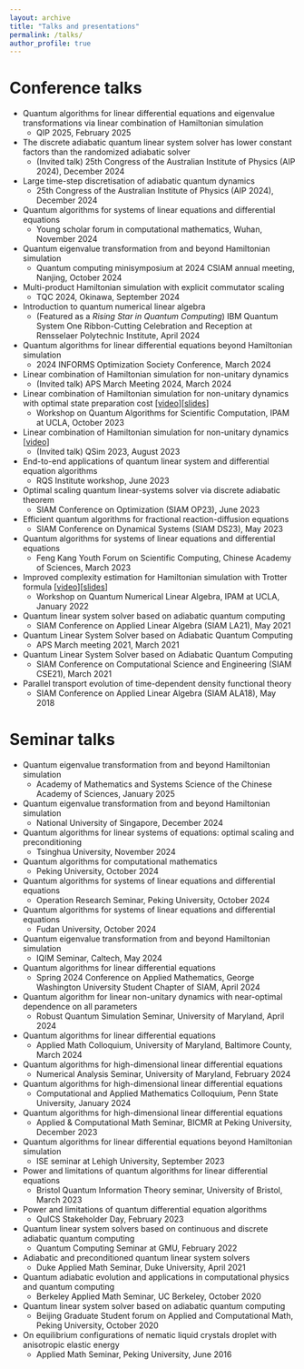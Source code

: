 ```yaml
---
layout: archive
title: "Talks and presentations"
permalink: /talks/
author_profile: true
---
```


Conference talks
======
* Quantum algorithms for linear differential equations and eigenvalue transformations via linear combination of Hamiltonian simulation
  * QIP 2025, February 2025
* The discrete adiabatic quantum linear system solver has lower constant factors than the randomized adiabatic solver
  * (Invited talk) 25th Congress of the Australian Institute of Physics (AIP 2024), December 2024
* Large time-step discretisation of adiabatic quantum dynamics
  * 25th Congress of the Australian Institute of Physics (AIP 2024), December 2024
* Quantum algorithms for systems of linear equations and differential equations
  * Young scholar forum in computational mathematics, Wuhan, November 2024
* Quantum eigenvalue transformation from and beyond Hamiltonian simulation
  * Quantum computing minisymposium at 2024 CSIAM annual meeting, Nanjing, October 2024
* Multi-product Hamiltonian simulation with explicit commutator scaling
  * TQC 2024, Okinawa, September 2024
* Introduction to quantum numerical linear algebra
  * (Featured as a *Rising Star in Quantum Computing*) IBM Quantum System One Ribbon-Cutting Celebration and Reception at Rensselaer Polytechnic Institute, April 2024
* Quantum algorithms for linear differential equations beyond Hamiltonian simulation 
  * 2024 INFORMS Optimization Society Conference, March 2024
* Linear combination of Hamiltonian simulation for non-unitary dynamics 
  * (Invited talk) APS March Meeting 2024, March 2024
* Linear combination of Hamiltonian simulation for non-unitary dynamics with optimal state preparation cost [[video](http://www.ipam.ucla.edu/abstract/?tid=19327&pcode=CQCWS1)][[slides](http://helper.ipam.ucla.edu/publications/cqcws1/cqcws1_19327.pdf)]
  * Workshop on Quantum Algorithms for Scientific Computation, IPAM at UCLA, October 2023
* Linear combination of Hamiltonian simulation for non-unitary dynamics [[video](https://www.youtube.com/watch?v=p1H2CoyaA_Q)]
  * (Invited talk) QSim 2023, August 2023
* End-to-end applications of quantum linear system and differential equation algorithms
  * RQS Institute workshop, June 2023
* Optimal scaling quantum linear-systems solver via discrete adiabatic theorem
  * SIAM Conference on Optimization (SIAM OP23), June 2023
* Efficient quantum algorithms for fractional reaction-diffusion equations
  * SIAM Conference on Dynamical Systems (SIAM DS23), May 2023
* Quantum algorithms for systems of linear equations and differential equations
  * Feng Kang Youth Forum on Scientific Computing, Chinese Academy of Sciences, March 2023
* Improved complexity estimation for Hamiltonian simulation with Trotter formula [[video](http://www.ipam.ucla.edu/abstract/?tid=17352&pcode=QL2022)][[slides](http://helper.ipam.ucla.edu/publications/ql2022/ql2022_17352.pdf)]
  * Workshop on Quantum Numerical Linear Algebra, IPAM at UCLA, January 2022
* Quantum linear system solver based on adiabatic quantum computing
  * SIAM Conference on Applied Linear Algebra (SIAM LA21), May 2021
* Quantum Linear System Solver based on Adiabatic Quantum Computing
  * APS March meeting 2021, March 2021
* Quantum Linear System Solver based on Adiabatic Quantum Computing
  * SIAM Conference on Computational Science and Engineering (SIAM CSE21), March 2021
* Parallel transport evolution of time-dependent density functional theory
  * SIAM Conference on Applied Linear Algebra (SIAM ALA18), May 2018
 
Seminar talks
======
* Quantum eigenvalue transformation from and beyond Hamiltonian simulation
  * Academy of Mathematics and Systems Science of the Chinese Academy of Sciences, January 2025
* Quantum eigenvalue transformation from and beyond Hamiltonian simulation
  * National University of Singapore, December 2024
* Quantum algorithms for linear systems of equations: optimal scaling and preconditioning
  * Tsinghua University, November 2024
* Quantum algorithms for computational mathematics
  * Peking University, October 2024
* Quantum algorithms for systems of linear equations and differential equations
  * Operation Research Seminar, Peking University, October 2024
* Quantum algorithms for systems of linear equations and differential equations
  * Fudan University, October 2024
* Quantum eigenvalue transformation from and beyond Hamiltonian simulation
  * IQIM Seminar, Caltech, May 2024
* Quantum algorithms for linear differential equations 
  * Spring 2024 Conference on Applied Mathematics, George Washington University Student Chapter of SIAM, April 2024
* Quantum algorithm for linear non-unitary dynamics with near-optimal dependence on all parameters 
  * Robust Quantum Simulation Seminar, University of Maryland, April 2024
* Quantum algorithms for linear differential equations
  * Applied Math Colloquium, University of Maryland, Baltimore County, March 2024 
* Quantum algorithms for high-dimensional linear differential equations
  * Numerical Analysis Seminar, University of Maryland, February 2024 
* Quantum algorithms for high-dimensional linear differential equations
  * Computational and Applied Mathematics Colloquium, Penn State University, January 2024 
* Quantum algorithms for high-dimensional linear differential equations
  * Applied & Computational Math Seminar, BICMR at Peking University, December 2023
* Quantum algorithms for linear differential equations beyond Hamiltonian simulation
  * ISE seminar at Lehigh University, September 2023
* Power and limitations of quantum algorithms for linear differential equations
  * Bristol Quantum Information Theory seminar, University of Bristol, March 2023
* Power and limitations of quantum differential equation algorithms
  * QuICS Stakeholder Day, February 2023
* Quantum linear system solvers based on continuous and discrete adiabatic quantum computing
  * Quantum Computing Seminar at GMU, February 2022
* Adiabatic and preconditioned quantum linear system solvers
  * Duke Applied Math Seminar, Duke University, April 2021
* Quantum adiabatic evolution and applications in computational physics and quantum computing
  * Berkeley Applied Math Seminar, UC Berkeley, October 2020
* Quantum linear system solver based on adiabatic quantum computing
  * Beijing Graduate Student forum on Applied and Computational Math, Peking University, October 2020
* On equilibrium configurations of nematic liquid crystals droplet with anisotropic elastic energy
  * Applied Math Seminar, Peking University, June 2016
